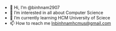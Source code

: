 - 👋 Hi, I’m @binhnam2907
- 👀 I’m interested in all about Computer Science
- 🌱 I’m currently learning HCM University of Sciece
- 📫 How to reach me lnbinhnamhcmus@gmail.com

<!---
binhnam2907/binhnam2907 is a ✨ special ✨ repository because its `README.md` (this file) appears on your GitHub profile.
You can click the Preview link to take a look at your changes.
--->
